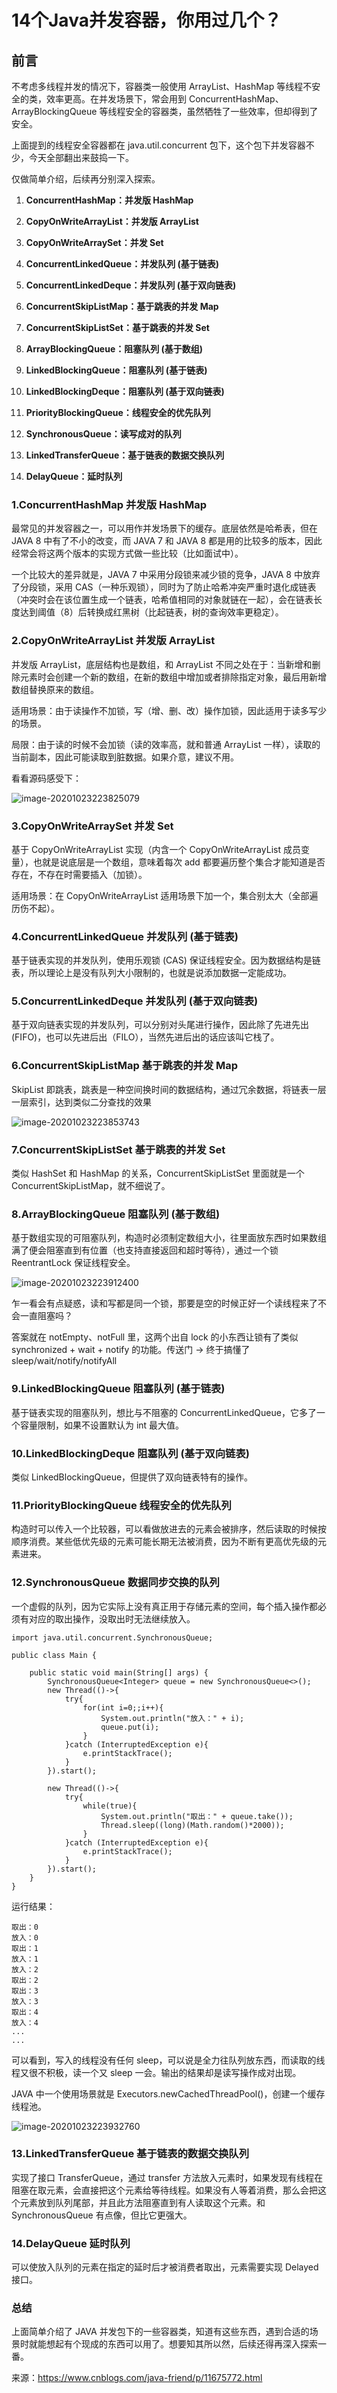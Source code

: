 # 14个Java并发容器，你用过几个？



## 前言

不考虑多线程并发的情况下，容器类一般使用 ArrayList、HashMap 等线程不安全的类，效率更高。在并发场景下，常会用到 ConcurrentHashMap、ArrayBlockingQueue 等线程安全的容器类，虽然牺牲了一些效率，但却得到了安全。

上面提到的线程安全容器都在 java.util.concurrent 包下，这个包下并发容器不少，今天全部翻出来鼓捣一下。

仅做简单介绍，后续再分别深入探索。



1. **ConcurrentHashMap：并发版 HashMap**

2. **CopyOnWriteArrayList：并发版 ArrayList**

3. **CopyOnWriteArraySet：并发 Set**

4. **ConcurrentLinkedQueue：并发队列 (基于链表)**

5. **ConcurrentLinkedDeque：并发队列 (基于双向链表)**

6. **ConcurrentSkipListMap：基于跳表的并发 Map**

7. **ConcurrentSkipListSet：基于跳表的并发 Set**

8. **ArrayBlockingQueue：阻塞队列 (基于数组)**

9. **LinkedBlockingQueue：阻塞队列 (基于链表)**

10. **LinkedBlockingDeque：阻塞队列 (基于双向链表)**

11. **PriorityBlockingQueue：线程安全的优先队列**

12. **SynchronousQueue：读写成对的队列**

13. **LinkedTransferQueue：基于链表的数据交换队列**

14. **DelayQueue：延时队列**

    

### 1.ConcurrentHashMap 并发版 HashMap

最常见的并发容器之一，可以用作并发场景下的缓存。底层依然是哈希表，但在 JAVA 8 中有了不小的改变，而 JAVA 7 和 JAVA 8 都是用的比较多的版本，因此经常会将这两个版本的实现方式做一些比较（比如面试中）。

一个比较大的差异就是，JAVA 7 中采用分段锁来减少锁的竞争，JAVA 8 中放弃了分段锁，采用 CAS（一种乐观锁），同时为了防止哈希冲突严重时退化成链表（冲突时会在该位置生成一个链表，哈希值相同的对象就链在一起），会在链表长度达到阈值（8）后转换成红黑树（比起链表，树的查询效率更稳定）。

### 2.CopyOnWriteArrayList 并发版 ArrayList

并发版 ArrayList，底层结构也是数组，和 ArrayList 不同之处在于：当新增和删除元素时会创建一个新的数组，在新的数组中增加或者排除指定对象，最后用新增数组替换原来的数组。

适用场景：由于读操作不加锁，写（增、删、改）操作加锁，因此适用于读多写少的场景。

局限：由于读的时候不会加锁（读的效率高，就和普通 ArrayList 一样），读取的当前副本，因此可能读取到脏数据。如果介意，建议不用。

看看源码感受下：

![image-20201023223825079](https://gitee.com/fking86/images4typora/raw/master/imgs/20201023223825.png)

### 3.CopyOnWriteArraySet 并发 Set

基于 CopyOnWriteArrayList 实现（内含一个 CopyOnWriteArrayList 成员变量），也就是说底层是一个数组，意味着每次 add 都要遍历整个集合才能知道是否存在，不存在时需要插入（加锁）。

适用场景：在 CopyOnWriteArrayList 适用场景下加一个，集合别太大（全部遍历伤不起）。

### 4.ConcurrentLinkedQueue 并发队列 (基于链表)

基于链表实现的并发队列，使用乐观锁 (CAS) 保证线程安全。因为数据结构是链表，所以理论上是没有队列大小限制的，也就是说添加数据一定能成功。

### 5.ConcurrentLinkedDeque 并发队列 (基于双向链表)

基于双向链表实现的并发队列，可以分别对头尾进行操作，因此除了先进先出 (FIFO)，也可以先进后出（FILO），当然先进后出的话应该叫它栈了。

### 6.ConcurrentSkipListMap 基于跳表的并发 Map

SkipList 即跳表，跳表是一种空间换时间的数据结构，通过冗余数据，将链表一层一层索引，达到类似二分查找的效果

![image-20201023223853743](https://gitee.com/fking86/images4typora/raw/master/imgs/20201023223853.png)

### 7.ConcurrentSkipListSet 基于跳表的并发 Set

类似 HashSet 和 HashMap 的关系，ConcurrentSkipListSet 里面就是一个 ConcurrentSkipListMap，就不细说了。

### 8.ArrayBlockingQueue 阻塞队列 (基于数组)

基于数组实现的可阻塞队列，构造时必须制定数组大小，往里面放东西时如果数组满了便会阻塞直到有位置（也支持直接返回和超时等待），通过一个锁 ReentrantLock 保证线程安全。

![image-20201023223912400](https://gitee.com/fking86/images4typora/raw/master/imgs/20201023223912.png)

乍一看会有点疑惑，读和写都是同一个锁，那要是空的时候正好一个读线程来了不会一直阻塞吗？

答案就在 notEmpty、notFull 里，这两个出自 lock 的小东西让锁有了类似 synchronized + wait + notify 的功能。传送门 → 终于搞懂了 sleep/wait/notify/notifyAll

### 9.LinkedBlockingQueue 阻塞队列 (基于链表)

基于链表实现的阻塞队列，想比与不阻塞的 ConcurrentLinkedQueue，它多了一个容量限制，如果不设置默认为 int 最大值。

### 10.LinkedBlockingDeque 阻塞队列 (基于双向链表)

类似 LinkedBlockingQueue，但提供了双向链表特有的操作。

### 11.PriorityBlockingQueue 线程安全的优先队列

构造时可以传入一个比较器，可以看做放进去的元素会被排序，然后读取的时候按顺序消费。某些低优先级的元素可能长期无法被消费，因为不断有更高优先级的元素进来。

### 12.SynchronousQueue 数据同步交换的队列

一个虚假的队列，因为它实际上没有真正用于存储元素的空间，每个插入操作都必须有对应的取出操作，没取出时无法继续放入。

```
import java.util.concurrent.SynchronousQueue;

public class Main {
    
    public static void main(String[] args) {
        SynchronousQueue<Integer> queue = new SynchronousQueue<>();
        new Thread(()->{
            try{
                for(int i=0;;i++){
                    System.out.println("放入：" + i);
                    queue.put(i);
                }
            }catch (InterruptedException e){
                e.printStackTrace();
            }
        }).start();

        new Thread(()->{
            try{
                while(true){
                    System.out.println("取出：" + queue.take());
                    Thread.sleep((long)(Math.random()*2000));
                }
            }catch (InterruptedException e){
                e.printStackTrace();
            }
        }).start();
    }
}
```

运行结果：

```
取出：0
放入：0
取出：1
放入：1
放入：2
取出：2
取出：3
放入：3
取出：4
放入：4
...
...
```

可以看到，写入的线程没有任何 sleep，可以说是全力往队列放东西，而读取的线程又很不积极，读一个又 sleep 一会。输出的结果却是读写操作成对出现。

JAVA 中一个使用场景就是 Executors.newCachedThreadPool()，创建一个缓存线程池。

![image-20201023223932760](https://gitee.com/fking86/images4typora/raw/master/imgs/20201023223932.png)

### 13.LinkedTransferQueue 基于链表的数据交换队列

实现了接口 TransferQueue，通过 transfer 方法放入元素时，如果发现有线程在阻塞在取元素，会直接把这个元素给等待线程。如果没有人等着消费，那么会把这个元素放到队列尾部，并且此方法阻塞直到有人读取这个元素。和 SynchronousQueue 有点像，但比它更强大。

### 14.DelayQueue 延时队列

可以使放入队列的元素在指定的延时后才被消费者取出，元素需要实现 Delayed 接口。

### 总结

上面简单介绍了 JAVA 并发包下的一些容器类，知道有这些东西，遇到合适的场景时就能想起有个现成的东西可以用了。想要知其所以然，后续还得再深入探索一番。



来源：https://www.cnblogs.com/java-friend/p/11675772.html